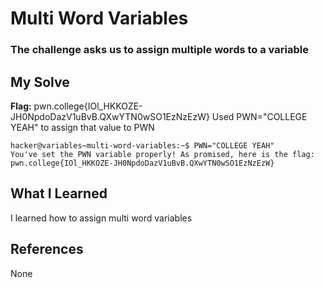 # Multi Word Variables
### The challenge asks us to assign multiple words to a variable


## My Solve
**Flag:** pwn.college{IOl_HKKOZE-JH0NpdoDazV1uBvB.QXwYTN0wSO1EzNzEzW}
Used PWN="COLLEGE YEAH" to assign that value to PWN


```
hacker@variables~multi-word-variables:~$ PWN="COLLEGE YEAH"
You've set the PWN variable properly! As promised, here is the flag:
pwn.college{IOl_HKKOZE-JH0NpdoDazV1uBvB.QXwYTN0wSO1EzNzEzW}
```

## What I Learned
I learned how to assign multi word variables

## References
None